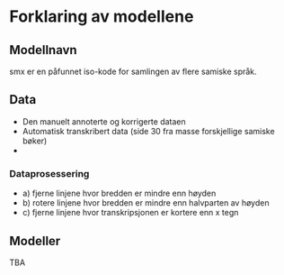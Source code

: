 # Forklaring av modellene

## Modellnavn
smx er en påfunnet iso-kode for samlingen av flere samiske språk.

## Data
- Den manuelt annoterte og korrigerte dataen
- Automatisk transkribert data (side 30 fra masse forskjellige samiske bøker)
-

### Dataprosessering
- a) fjerne linjene hvor bredden er mindre enn høyden
- b) rotere linjene hvor bredden er mindre enn halvparten av høyden
- c) fjerne linjene hvor transkripsjonen er kortere enn x tegn

## Modeller
TBA
